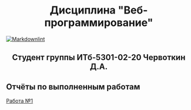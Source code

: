 <h1 align=center>Дисциплина "Веб-программирование"</h1>

[![Markdownlint](https://github.com/Dimitricas1/web-development/actions/workflows/markdownlint.yml/badge.svg?branch=main)](https://github.com/Dimitricas1/web-development/actions/workflows/markdownlint.yml)

<h2 align=center>Студент группы ИТб-5301-02-20 Червоткин Д.А.</h2>

## Отчёты по выполненным работам

[Работа №1](/Reports/Work1.md)
